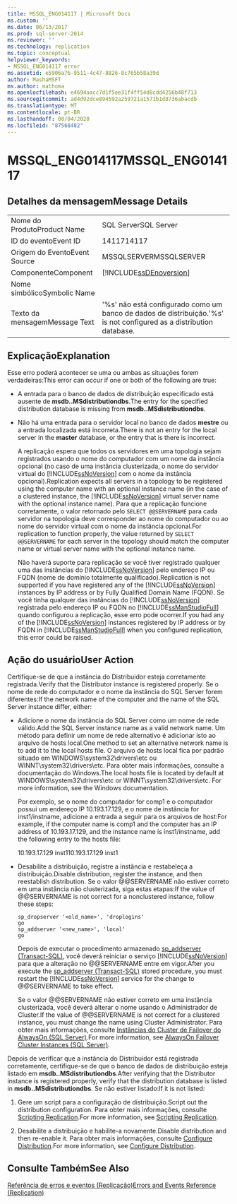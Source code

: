 ```yaml
---
title: MSSQL_ENG014117 | Microsoft Docs
ms.custom: ''
ms.date: 06/13/2017
ms.prod: sql-server-2014
ms.reviewer: ''
ms.technology: replication
ms.topic: conceptual
helpviewer_keywords:
- MSSQL_ENG014117 error
ms.assetid: e5906a76-9511-4c47-8826-8c765b58a39d
author: MashaMSFT
ms.author: mathoma
ms.openlocfilehash: e4694aacc7d1f5ee31f4ff54d8cdd4256b48f713
ms.sourcegitcommit: ad4d92dce894592a259721a1571b1d8736abacdb
ms.translationtype: MT
ms.contentlocale: pt-BR
ms.lasthandoff: 08/04/2020
ms.locfileid: "87568482"
---
```

# <a name="mssql_eng014117"></a><span data-ttu-id="030a9-102">MSSQL_ENG014117</span><span class="sxs-lookup"><span data-stu-id="030a9-102">MSSQL_ENG014117</span></span>
    
## <a name="message-details"></a><span data-ttu-id="030a9-103">Detalhes da mensagem</span><span class="sxs-lookup"><span data-stu-id="030a9-103">Message Details</span></span>  
  
|||  
|-|-|  
|<span data-ttu-id="030a9-104">Nome do Produto</span><span class="sxs-lookup"><span data-stu-id="030a9-104">Product Name</span></span>|<span data-ttu-id="030a9-105">SQL Server</span><span class="sxs-lookup"><span data-stu-id="030a9-105">SQL Server</span></span>|  
|<span data-ttu-id="030a9-106">ID do evento</span><span class="sxs-lookup"><span data-stu-id="030a9-106">Event ID</span></span>|<span data-ttu-id="030a9-107">14117</span><span class="sxs-lookup"><span data-stu-id="030a9-107">14117</span></span>|  
|<span data-ttu-id="030a9-108">Origem do Evento</span><span class="sxs-lookup"><span data-stu-id="030a9-108">Event Source</span></span>|<span data-ttu-id="030a9-109">MSSQLSERVER</span><span class="sxs-lookup"><span data-stu-id="030a9-109">MSSQLSERVER</span></span>|  
|<span data-ttu-id="030a9-110">Componente</span><span class="sxs-lookup"><span data-stu-id="030a9-110">Component</span></span>|[!INCLUDE[ssDEnoversion](../../includes/ssdenoversion-md.md)]|  
|<span data-ttu-id="030a9-111">Nome simbólico</span><span class="sxs-lookup"><span data-stu-id="030a9-111">Symbolic Name</span></span>||  
|<span data-ttu-id="030a9-112">Texto da mensagem</span><span class="sxs-lookup"><span data-stu-id="030a9-112">Message Text</span></span>|<span data-ttu-id="030a9-113">'%s' não está configurado como um banco de dados de distribuição.</span><span class="sxs-lookup"><span data-stu-id="030a9-113">'%s' is not configured as a distribution database.</span></span>|  
  
## <a name="explanation"></a><span data-ttu-id="030a9-114">Explicação</span><span class="sxs-lookup"><span data-stu-id="030a9-114">Explanation</span></span>  
 <span data-ttu-id="030a9-115">Esse erro poderá acontecer se uma ou ambas as situações forem verdadeiras:</span><span class="sxs-lookup"><span data-stu-id="030a9-115">This error can occur if one or both of the following are true:</span></span>  
  
-   <span data-ttu-id="030a9-116">A entrada para o banco de dados de distribuição especificado está ausente de **msdb..MSdistributiondbs**.</span><span class="sxs-lookup"><span data-stu-id="030a9-116">The entry for the specified distribution database is missing from **msdb..MSdistributiondbs**.</span></span>  
  
-   <span data-ttu-id="030a9-117">Não há uma entrada para o servidor local no banco de dados **mestre** ou a entrada localizada está incorreta.</span><span class="sxs-lookup"><span data-stu-id="030a9-117">There is not an entry for the local server in the **master** database, or the entry that is there is incorrect.</span></span>  
  
     <span data-ttu-id="030a9-118">A replicação espera que todos os servidores em uma topologia sejam registrados usando o nome do computador com um nome da instância opcional (no caso de uma instância clusterizada, o nome do servidor virtual do [!INCLUDE[ssNoVersion](../../includes/ssnoversion-md.md)] com o nome da instância opcional).</span><span class="sxs-lookup"><span data-stu-id="030a9-118">Replication expects all servers in a topology to be registered using the computer name with an optional instance name (in the case of a clustered instance, the [!INCLUDE[ssNoVersion](../../includes/ssnoversion-md.md)] virtual server name with the optional instance name).</span></span> <span data-ttu-id="030a9-119">Para que a replicação funcione corretamente, o valor retornado pelo `SELECT @@SERVERNAME` para cada servidor na topologia deve corresponder ao nome do computador ou ao nome do servidor virtual com o nome da instância opcional.</span><span class="sxs-lookup"><span data-stu-id="030a9-119">For replication to function properly, the value returned by `SELECT @@SERVERNAME` for each server in the topology should match the computer name or virtual server name with the optional instance name.</span></span>  
  
     <span data-ttu-id="030a9-120">Não haverá suporte para replicação se você tiver registrado qualquer uma das instâncias do [!INCLUDE[ssNoVersion](../../includes/ssnoversion-md.md)] pelo endereço IP ou FQDN (nome de domínio totalmente qualificado).</span><span class="sxs-lookup"><span data-stu-id="030a9-120">Replication is not supported if you have registered any of the [!INCLUDE[ssNoVersion](../../includes/ssnoversion-md.md)] instances by IP address or by Fully Qualified Domain Name (FQDN).</span></span> <span data-ttu-id="030a9-121">Se você tinha qualquer das instâncias do [!INCLUDE[ssNoVersion](../../includes/ssnoversion-md.md)] registrada pelo endereço IP ou FQDN no [!INCLUDE[ssManStudioFull](../../includes/ssmanstudiofull-md.md)] quando configurou a replicação, esse erro pode ocorrer.</span><span class="sxs-lookup"><span data-stu-id="030a9-121">If you had any of the [!INCLUDE[ssNoVersion](../../includes/ssnoversion-md.md)] instances registered by IP address or by FQDN in [!INCLUDE[ssManStudioFull](../../includes/ssmanstudiofull-md.md)] when you configured replication, this error could be raised.</span></span>  
  
## <a name="user-action"></a><span data-ttu-id="030a9-122">Ação do usuário</span><span class="sxs-lookup"><span data-stu-id="030a9-122">User Action</span></span>  
 <span data-ttu-id="030a9-123">Certifique-se de que a instância do Distribuidor esteja corretamente registrada.</span><span class="sxs-lookup"><span data-stu-id="030a9-123">Verify that the Distributor instance is registered properly.</span></span> <span data-ttu-id="030a9-124">Se o nome de rede do computador e o nome da instância do SQL Server forem diferentes:</span><span class="sxs-lookup"><span data-stu-id="030a9-124">If the network name of the computer and the name of the SQL Server instance differ, either:</span></span>  
  
-   <span data-ttu-id="030a9-125">Adicione o nome da instância do SQL Server como um nome de rede válido.</span><span class="sxs-lookup"><span data-stu-id="030a9-125">Add the SQL Server instance name as a valid network name.</span></span> <span data-ttu-id="030a9-126">Um método para definir um nome de rede alternativo é adicionar isto ao arquivo de hosts local.</span><span class="sxs-lookup"><span data-stu-id="030a9-126">One method to set an alternative network name is to add it to the local hosts file.</span></span> <span data-ttu-id="030a9-127">O arquivo de hosts local fica por padrão situado em WINDOWS\system32\drivers\etc ou WINNT\system32\drivers\etc. Para obter mais informações, consulte a documentação do Windows.</span><span class="sxs-lookup"><span data-stu-id="030a9-127">The local hosts file is located by default at WINDOWS\system32\drivers\etc or WINNT\system32\drivers\etc. For more information, see the Windows documentation.</span></span>  
  
     <span data-ttu-id="030a9-128">Por exemplo, se o nome do computador for comp1 e o computador possui um endereço IP 10.193.17.129, e o nome de instância for inst1/instname, adicione a entrada a seguir para os arquivos de host:</span><span class="sxs-lookup"><span data-stu-id="030a9-128">For example, if the computer name is comp1 and the computer has an IP address of 10.193.17.129, and the instance name is inst1/instname, add the following entry to the hosts file:</span></span>  
  
     <span data-ttu-id="030a9-129">10.193.17.129 inst1</span><span class="sxs-lookup"><span data-stu-id="030a9-129">10.193.17.129 inst1</span></span>  
  
-   <span data-ttu-id="030a9-130">Desabilite a distribuição, registre a instância e restabeleça a distribuição.</span><span class="sxs-lookup"><span data-stu-id="030a9-130">Disable distribution, register the instance, and then reestablish distribution.</span></span> <span data-ttu-id="030a9-131">Se o valor @@SERVERNAME não estiver correto em uma instância não clusterizada, siga estas etapas:</span><span class="sxs-lookup"><span data-stu-id="030a9-131">If the value of @@SERVERNAME is not correct for a nonclustered instance, follow these steps:</span></span>  
  
    ```  
    sp_dropserver '<old_name>', 'droplogins'  
    go  
    sp_addserver '<new_name>', 'local'  
    go  
    ```  
  
     <span data-ttu-id="030a9-132">Depois de executar o procedimento armazenado [sp_addserver &#40;Transact-SQL&#41;](/sql/relational-databases/system-stored-procedures/sp-addserver-transact-sql), você deverá reiniciar o serviço [!INCLUDE[ssNoVersion](../../includes/ssnoversion-md.md)] para que a alteração no @@SERVERNAME entre em vigor.</span><span class="sxs-lookup"><span data-stu-id="030a9-132">After you execute the [sp_addserver &#40;Transact-SQL&#41;](/sql/relational-databases/system-stored-procedures/sp-addserver-transact-sql) stored procedure, you must restart the [!INCLUDE[ssNoVersion](../../includes/ssnoversion-md.md)] service for the change to @@SERVERNAME to take effect.</span></span>  
  
     <span data-ttu-id="030a9-133">Se o valor @@SERVERNAME não estiver correto em uma instância clusterizada, você deverá alterar o nome usando o Administrador de Cluster.</span><span class="sxs-lookup"><span data-stu-id="030a9-133">If the value of @@SERVERNAME is not correct for a clustered instance, you must change the name using Cluster Administrator.</span></span> <span data-ttu-id="030a9-134">Para obter mais informações, consulte [Instâncias do Cluster de Failover do AlwaysOn (SQL Server)](../../sql-server/failover-clusters/windows/always-on-failover-cluster-instances-sql-server.md).</span><span class="sxs-lookup"><span data-stu-id="030a9-134">For more information, see [AlwaysOn Failover Cluster Instances (SQL Server)](../../sql-server/failover-clusters/windows/always-on-failover-cluster-instances-sql-server.md).</span></span>  
  
 <span data-ttu-id="030a9-135">Depois de verificar que a instância do Distribuidor está registrada corretamente, certifique-se de que o banco de dados de distribuição esteja listado em **msdb..MSdistributiondbs**.</span><span class="sxs-lookup"><span data-stu-id="030a9-135">After verifying that the Distributor instance is registered properly, verify that the distribution database is listed in **msdb..MSdistributiondbs**.</span></span> <span data-ttu-id="030a9-136">Se não estiver listado:</span><span class="sxs-lookup"><span data-stu-id="030a9-136">If it is not listed:</span></span>  
  
1.  <span data-ttu-id="030a9-137">Gere um script para a configuração de distribuição.</span><span class="sxs-lookup"><span data-stu-id="030a9-137">Script out the distribution configuration.</span></span> <span data-ttu-id="030a9-138">Para obter mais informações, consulte [Scripting Replication](scripting-replication.md).</span><span class="sxs-lookup"><span data-stu-id="030a9-138">For more information, see [Scripting Replication](scripting-replication.md).</span></span>  
  
2.  <span data-ttu-id="030a9-139">Desabilite a distribuição e habilite-a novamente.</span><span class="sxs-lookup"><span data-stu-id="030a9-139">Disable distribution and then re-enable it.</span></span> <span data-ttu-id="030a9-140">Para obter mais informações, consulte [Configure Distribution](configure-distribution.md).</span><span class="sxs-lookup"><span data-stu-id="030a9-140">For more information, see [Configure Distribution](configure-distribution.md).</span></span>  
  
## <a name="see-also"></a><span data-ttu-id="030a9-141">Consulte Também</span><span class="sxs-lookup"><span data-stu-id="030a9-141">See Also</span></span>  
 [<span data-ttu-id="030a9-142">Referência de erros e eventos &#40;Replicação&#41;</span><span class="sxs-lookup"><span data-stu-id="030a9-142">Errors and Events Reference &#40;Replication&#41;</span></span>](errors-and-events-reference-replication.md)  
  
  

